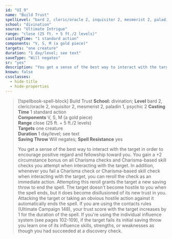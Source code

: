 ```yaml
---
id: "UI_9"
name: "Build Trust"
spellLevel: "bard 2, cleric/oracle 2, inquisitor 2, mesmerist 2, paladin 1, psychic 2"
school: "divination"
source: "Ultimate Intrigue"
range: "close (25 ft. + 5 ft./2 levels)"
castingTime: "1 standard action"
components: "V, S, M (a gold piece)"
targets: "one creature"
duration: "1 day/level; see text"
saveType: "Will negates"
sr: "yes"
description: "You get a sense of the best way to interact with the target in order to encourage positive regard and fellowship toward you. You gain a +2 circumstance bonus on all Charisma checks and Charisma-based skill checks you attempt when interacting with the target. In addition, whenever you fail a Charisma  check or Charisma-based skill check when interacting with the target, you can reroll the check as an immediate action. Attempting this reroll grants the target a new saving throw to end the spell. The target doesn't become hostile to you when the spell ends, but it does become disillusioned of its new trust in you. Attacking the target or taking an obvious hostile action against it automatically ends the spell.  If you are using the contacts rules (Ultimate Campaign 148), your trust score with the target increases by 1 for the duration of the spell. If you're using the individual influence system (see pages 102-109), if the target fails its initial saving throw you learn one of its influence skills, strengths, or weaknesses as though you had succeeded at a discovery check."
known: false
cssclasses:
  - hide-title
  - hide-properties
---
```


> [!spellbook-spell-block] Build Trust
> **School:** divination; **Level** bard 2, cleric/oracle 2, inquisitor 2, mesmerist 2, paladin 1, psychic 2
> **Casting Time** 1 standard action  
> **Components** V, S, M (a gold piece)  
> **Range** close (25 ft. + 5 ft./2 levels)  
> **Targets** one creature  
> **Duration** 1 day/level; see text  
> **Saving Throw** Will negates; **Spell Resistance** yes
> 
> You get a sense of the best way to interact with the target in order to encourage positive regard and fellowship toward you. You gain a +2 circumstance bonus on all Charisma checks and Charisma-based skill checks you attempt when interacting with the target. In addition, whenever you fail a Charisma  check or Charisma-based skill check when interacting with the target, you can reroll the check as an immediate action. Attempting this reroll grants the target a new saving throw to end the spell. The target doesn't become hostile to you when the spell ends, but it does become disillusioned of its new trust in you. Attacking the target or taking an obvious hostile action against it automatically ends the spell.  If you are using the contacts rules (Ultimate Campaign 148), your trust score with the target increases by 1 for the duration of the spell. If you're using the individual influence system (see pages 102-109), if the target fails its initial saving throw you learn one of its influence skills, strengths, or weaknesses as though you had succeeded at a discovery check.